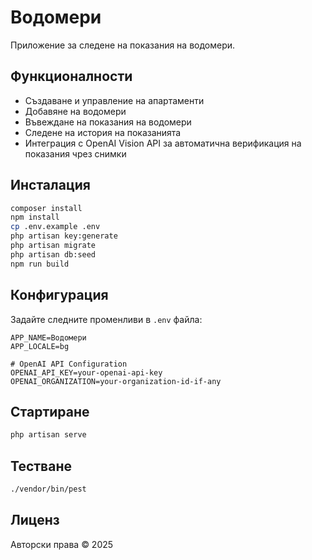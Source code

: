 # Водомери

Приложение за следене на показания на водомери.

## Функционалности

- Създаване и управление на апартаменти
- Добавяне на водомери
- Въвеждане на показания на водомери
- Следене на история на показанията
- Интеграция с OpenAI Vision API за автоматична верификация на показания чрез снимки

## Инсталация

```bash
composer install
npm install
cp .env.example .env
php artisan key:generate
php artisan migrate
php artisan db:seed
npm run build
```

## Конфигурация

Задайте следните променливи в `.env` файла:

```
APP_NAME=Водомери
APP_LOCALE=bg

# OpenAI API Configuration
OPENAI_API_KEY=your-openai-api-key
OPENAI_ORGANIZATION=your-organization-id-if-any
```

## Стартиране

```bash
php artisan serve
```

## Тестване

```bash
./vendor/bin/pest
```

## Лиценз

Авторски права © 2025